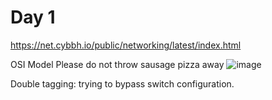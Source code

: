 # Day 1

https://net.cybbh.io/public/networking/latest/index.html

OSI Model
    Please do not throw sausage pizza away
    ![image](https://github.com/SoulPiercer/COSC-Notes/assets/108113301/748fb98c-8b34-49c6-bd4b-397cae0992bb)

Double tagging:
  trying to bypass switch configuration. 
